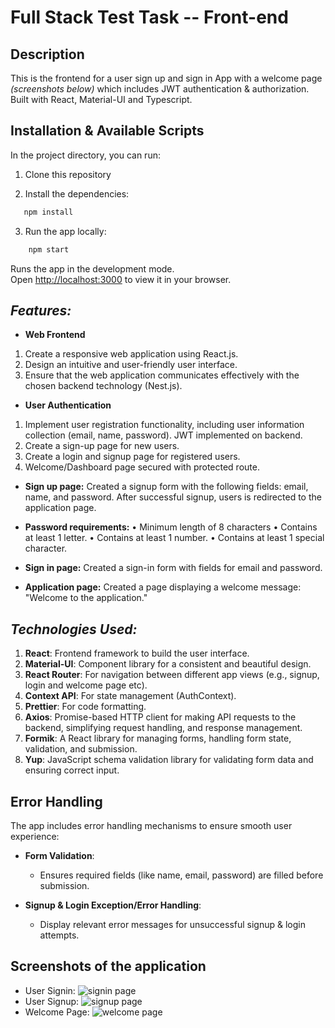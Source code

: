 # Full Stack Test Task -- Front-end

## Description

This is the frontend for a user sign up and sign in App with a welcome page _(screenshots below)_ which includes JWT authentication & authorization. Built with React, Material-UI and Typescript.

## Installation & Available Scripts

In the project directory, you can run:

1. Clone this repository

2. Install the dependencies:

```bash
   npm install
```

3. Run the app locally:

```bash
    npm start
```

Runs the app in the development mode.\
Open [http://localhost:3000](http://localhost:3000) to view it in your browser.

## **_Features:_**

- **Web Frontend**

1. Create a responsive web application using React.js.
2. Design an intuitive and user-friendly user interface.
3. Ensure that the web application communicates effectively with the chosen backend technology (Nest.js).

- **User Authentication**

1. Implement user registration functionality, including user information collection (email, name, password). JWT implemented on backend.
2. Create a sign-up page for new users.
3. Create a login and signup page for registered users.
4. Welcome/Dashboard page secured with protected route.

- **Sign up page:**
Created a signup form with the following fields: email, name, and password. After
successful signup, users is redirected to the application page.

- **Password requirements:**
• Minimum length of 8 characters
• Contains at least 1 letter.
• Contains at least 1 number.
• Contains at least 1 special character.

- **Sign in page:**
Created a sign-in form with fields for email and password.

- **Application page:**
Created a page displaying a welcome message: "Welcome to the application."

## **_Technologies Used:_**

1. **React**: Frontend framework to build the user interface.
2. **Material-UI**: Component library for a consistent and beautiful design.
3. **React Router**: For navigation between different app views (e.g., signup, login and welcome page etc).
4. **Context API**: For state management (AuthContext).
5. **Prettier**: For code formatting.
6. **Axios**: Promise-based HTTP client for making API requests to the backend, simplifying request handling, and response management.
7. **Formik**: A React library for managing forms, handling form state, validation, and submission.
8. **Yup**: JavaScript schema validation library for validating form data and ensuring correct input.

## Error Handling

The app includes error handling mechanisms to ensure smooth user experience:

- **Form Validation**:

  - Ensures required fields (like name, email, password) are filled before submission.

- **Signup & Login Exception/Error Handling**:
  - Display relevant error messages for unsuccessful signup & login attempts.

## Screenshots of the application

- User Signin: ![signin page](https://github.com/user-attachments/assets/ae0c6365-21b9-437d-889c-d7cb7d41fee4)
- User Signup: ![signup page](https://github.com/user-attachments/assets/0fbb4688-472e-45b1-9aa2-399f4dd3dd4c)
- Welcome Page: ![welcome page](https://github.com/user-attachments/assets/a2d24542-a231-4a6e-964b-9120d482f843)


